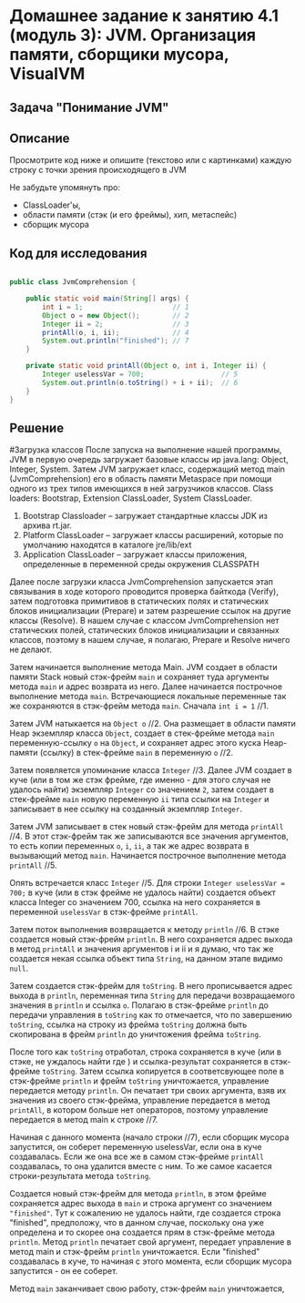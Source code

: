 # Домашнее задание к занятию 4.1 (модуль 3): JVM. Организация памяти, сборщики мусора, VisualVM
## Задача "Понимание JVM"
## Описание
Просмотрите код ниже и опишите (текстово или с картинками) каждую строку с точки зрения происходящего в JVM

Не забудьте упомянуть про:
- ClassLoader'ы,
- области памяти (стэк (и его фреймы), хип, метаспейс)
- сборщик мусора

## Код для исследования
```java

public class JvmComprehension {

    public static void main(String[] args) {
        int i = 1;                      // 1
        Object o = new Object();        // 2
        Integer ii = 2;                 // 3
        printAll(o, i, ii);             // 4
        System.out.println("finished"); // 7
    }

    private static void printAll(Object o, int i, Integer ii) {
        Integer uselessVar = 700;                   // 5
        System.out.println(o.toString() + i + ii);  // 6
    }
}

```
## Решение
#Загрузка классов
После запуска на выполнение нашей программы, JVM в первую очередь загружает базовые классы иp java.lang: Object, 
Integer, System. Затем JVM загружает класс, содержащий метод main (JvmComprehension) его в область памяти Metaspace 
при помощи одного из трех типов имеющихся в ней загрузчиков классов. 
Class loaders: Bootstrap, Extension ClassLoader, System ClassLoader.
1. Bootstrap Classloader – загружает стандартные классы JDK из архива rt.jar. 
2. Platform ClassLoader – загружает классы расширений, которые по умолчанию находятся в каталоге jre/lib/ext
3. Application ClassLoader – загружает классы приложения, определенные в переменной среды окружения CLASSPATH

Далее после загрузки класса JvmComprehension запускается этап связывания в ходе которого проводится проверка байткода
(Verify), затем подготовка примитивов в статических полях и статических блоков инициализации (Prepare) и затем 
разрешение ссылок на другие классы (Resolve). В нашем случае с классом JvmComprehension нет статических полей, 
статических блоков инициализации и связанных классов, поэтому в нашем случае, я полагаю, Prepare и Resolve ничего не 
делают. 

Затем начинается выполнение метода Main. JVM создает в области памяти Stack новый стэк-фрейм `main` и сохраняет туда 
аргументы метода `main` и адрес возврата из него. Далее начинается построчное выполнение метода `main`. Встречающиеся 
локальные переменные так же сохраняются в стэк-фрейм метода `main`. Сначала `int i = 1` //1. 

Затем JVM натыкается на `Object o` //2. Она размещает в области памяти Heap экземпляр класса `Оbject`, создает в 
стек-фрейме метода `main` переменную-ссылку `o` на `Оbject`, и сохраняет адрес этого куска Heap-памяти (ссылку) 
в стек-фрейме `main` в переменную `o` //2.

Затем появляется упоминание класса `Integer` //3. Далее JVM создает в куче (или в том же стэк фрейме, где
именно - для этого случая не удалось найти) экземпляр `Integer` со значением `2`, затем создает в стек-фрейме `main` 
новую переменную `ii` типа ссылки на `Integer` и записывает в нее ссылку на созданный экземпляр `Integer`.  

Затем JVM записывает в стек новый стэк-фрейм для метода `printAll` //4. В этот стэк-фрейм так же записываются все 
значения аргументов, то есть копии переменных `o`, `i`, `ii`, а так же адрес возврата в вызывающий метод `main`. 
Начинается построчное выполнение метода `printAll` //5.

Опять встречается класс `Integer` //5. Для строки `Integer uselessVar = 700;` в куче (или в стэк фрейме 
не удалось найти) создается объект класса Integer со значением 700, ссылка на него сохраняется в переменной 
`uselessVar` в стэк-фрейме `printAll`.

Затем поток выполнения возвращается к методу `println` //6. В стэке создается новый стэк-фрейм `println`. 
В него сохраняется адрес выхода в метод `printAll` и значения аргументов i и ii и я думаю, что так же создается 
некая ссылка объект типа `String`, на данном этапе видимо `null`. 

Затем создается стэк-фрейм для `toString`. В него прописывается адрес выхода в `println`, переменная типа `String` для 
передачи возвращаемого значения в `println` и ссылка `o`. Полагаю в стэк-фрейме `println` до передачи управления в
`toString` как то отмечается, что по завершению `toString`, ссылка на строку из фрейма `toString` должна быть 
скопирована в фрейм `println` до уничтожения фрейма `toString`.

Поcле того как `toString` отработал, строка сохраняется в куче (или в стэке, не уждалось найти где ) и ссылка-результат 
сохраняется в стэк-фрейме `toString`. Затем ссылка копируется в соответсвующее поле в стэк-фрейме `println` и фрейм 
`toString` уничтожается, управление передается методу `println`. Он печатает три своих аргумента, взяв их значения из 
своего стэк-фрейма, управление передается в метод `printAll`, в котором больше нет операторов, поэтому управление 
передается в метод main к строке //7. 

Начиная с данного момента (начало строки //7), если сборщик мусора запустится, он соберет переменную uselessVar, 
если она в куче создавалась. Если же она все же в самом стэк-фрейме `printAll` создавалась, то она удалится вместе 
с ним. То же самое касается строки-результата метода `toString`.   

Создается новый стэк-фрейм для метода `println`, в этом фрейме сохраняется адрес выхода в `main` и строка аргумент со 
значением `"finished"`. Тут к сожалению не удалось найти, где создается строка "finished", предположу, что 
в данном случае, поскольку она уже определена и то скорее она создается прям в стэк-фрейме метода `println`. Метод 
`println` печатает свой аргумент, передает управление в метод main и стэк-фрейм `println` уничтожается. Если "finished"
создавалась в куче, то начиная с этого момента, если сборщик мусора запустится - он ее соберет.

Метод `main` заканчивает свою работу, стэк-фрейм `main` уничтожается, 











